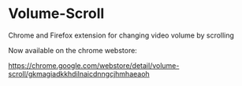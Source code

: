 # Volume-Scroll
Chrome and Firefox extension for changing video volume by scrolling

Now available on the chrome webstore:

https://chrome.google.com/webstore/detail/volume-scroll/gkmagiadkkhdilnaicdnngcjhmhaeaoh
